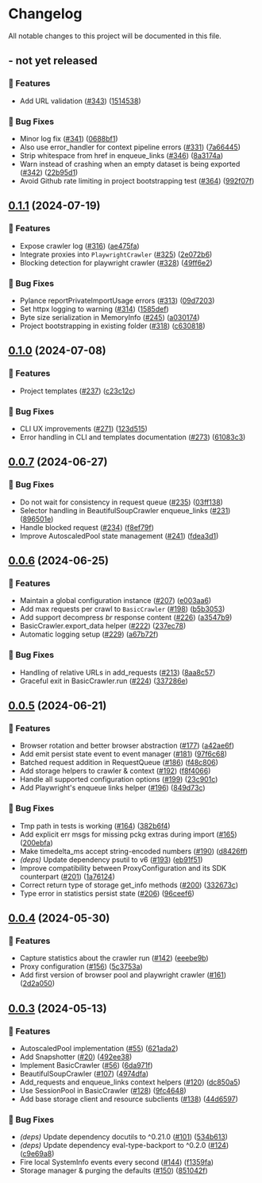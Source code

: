 # Changelog

All notable changes to this project will be documented in this file.

##  - **not yet released**

### 🚀 Features

- Add URL validation ([#343](https://github.com/apify/crawlee-python/issues/343)) ([1514538](https://github.com/apify/crawlee-python/commit/15145388009c85ab54dc72ea8f2d07efd78f80fd))

### 🐛 Bug Fixes

- Minor log fix ([#341](https://github.com/apify/crawlee-python/issues/341)) ([0688bf1](https://github.com/apify/crawlee-python/commit/0688bf1860534ab6b2a85dc850bf3d56507ab154))
- Also use error_handler for context pipeline errors ([#331](https://github.com/apify/crawlee-python/issues/331)) ([7a66445](https://github.com/apify/crawlee-python/commit/7a664456b45c7e429b4c90aaf1c09d5796b93e3d))
- Strip whitespace from href in enqueue_links ([#346](https://github.com/apify/crawlee-python/issues/346)) ([8a3174a](https://github.com/apify/crawlee-python/commit/8a3174aed24f9eb4f9ac415a79a58685a081cde2))
- Warn instead of crashing when an empty dataset is being exported ([#342](https://github.com/apify/crawlee-python/issues/342)) ([22b95d1](https://github.com/apify/crawlee-python/commit/22b95d1948d4acd23a010898fa6af2f491e7f514))
- Avoid Github rate limiting in project bootstrapping test ([#364](https://github.com/apify/crawlee-python/issues/364)) ([992f07f](https://github.com/apify/crawlee-python/commit/992f07f266f7b8433d99e9a179f277995f81eb17))

## [0.1.1](https://github.com/apify/crawlee-python/releases/tag/v0.1.1) (2024-07-19)

### 🚀 Features

- Expose crawler log ([#316](https://github.com/apify/crawlee-python/issues/316)) ([ae475fa](https://github.com/apify/crawlee-python/commit/ae475fa450c4fe053620d7b7eb475f3d58804674))
- Integrate proxies into `PlaywrightCrawler` ([#325](https://github.com/apify/crawlee-python/issues/325)) ([2e072b6](https://github.com/apify/crawlee-python/commit/2e072b6ad7d5d82d96a7b489cafb87e7bfaf6e83))
- Blocking detection for playwright crawler ([#328](https://github.com/apify/crawlee-python/issues/328)) ([49ff6e2](https://github.com/apify/crawlee-python/commit/49ff6e25c12a97550eee718d64bb4130f9990189))

### 🐛 Bug Fixes

- Pylance reportPrivateImportUsage errors ([#313](https://github.com/apify/crawlee-python/issues/313)) ([09d7203](https://github.com/apify/crawlee-python/commit/09d72034d5db8c47f461111ec093761935a3e2ef))
- Set httpx logging to warning ([#314](https://github.com/apify/crawlee-python/issues/314)) ([1585def](https://github.com/apify/crawlee-python/commit/1585defffb2c0c844fab39bbc0e0b793d6169cbf))
- Byte size serialization in MemoryInfo ([#245](https://github.com/apify/crawlee-python/issues/245)) ([a030174](https://github.com/apify/crawlee-python/commit/a0301746c2df076d281708344fb906e1c42e0790))
- Project bootstrapping in existing folder ([#318](https://github.com/apify/crawlee-python/issues/318)) ([c630818](https://github.com/apify/crawlee-python/commit/c630818538e0c37217ab73f6c6da05505ed8b364))

## [0.1.0](https://github.com/apify/crawlee-python/releases/tag/v0.1.0) (2024-07-08)

### 🚀 Features

- Project templates ([#237](https://github.com/apify/crawlee-python/issues/237)) ([c23c12c](https://github.com/apify/crawlee-python/commit/c23c12c66688f825f74deb39702f07cc6c6bbc46))

### 🐛 Bug Fixes

- CLI UX improvements ([#271](https://github.com/apify/crawlee-python/issues/271)) ([123d515](https://github.com/apify/crawlee-python/commit/123d515b224c663577bfe0fab387d0aa11e5e4d4))
- Error handling in CLI and templates documentation ([#273](https://github.com/apify/crawlee-python/issues/273)) ([61083c3](https://github.com/apify/crawlee-python/commit/61083c33434d431a118538f15bfa9a68c312ab03))

## [0.0.7](https://github.com/apify/crawlee-python/releases/tag/v0.0.7) (2024-06-27)

### 🐛 Bug Fixes

- Do not wait for consistency in request queue ([#235](https://github.com/apify/crawlee-python/issues/235)) ([03ff138](https://github.com/apify/crawlee-python/commit/03ff138aadaf8e915abc7fafb854fe12947b9696))
- Selector handling in BeautifulSoupCrawler enqueue_links ([#231](https://github.com/apify/crawlee-python/issues/231)) ([896501e](https://github.com/apify/crawlee-python/commit/896501edb44f801409fec95cb3e5f2bcfcb4188d))
- Handle blocked request ([#234](https://github.com/apify/crawlee-python/issues/234)) ([f8ef79f](https://github.com/apify/crawlee-python/commit/f8ef79ffcb7410713182af716d37dbbaad66fdbc))
- Improve AutoscaledPool state management ([#241](https://github.com/apify/crawlee-python/issues/241)) ([fdea3d1](https://github.com/apify/crawlee-python/commit/fdea3d16b13afe70039d864de861486c760aa0ba))

## [0.0.6](https://github.com/apify/crawlee-python/releases/tag/v0.0.6) (2024-06-25)

### 🚀 Features

- Maintain a global configuration instance ([#207](https://github.com/apify/crawlee-python/issues/207)) ([e003aa6](https://github.com/apify/crawlee-python/commit/e003aa63d859bec8199d0c890b5c9604f163ccd3))
- Add max requests per crawl to `BasicCrawler` ([#198](https://github.com/apify/crawlee-python/issues/198)) ([b5b3053](https://github.com/apify/crawlee-python/commit/b5b3053f43381601274e4034d07b4bf41720c7c2))
- Add support decompress *br* response content ([#226](https://github.com/apify/crawlee-python/issues/226)) ([a3547b9](https://github.com/apify/crawlee-python/commit/a3547b9c882dc5333a4fcd1223687ef85e79138d))
- BasicCrawler.export_data helper ([#222](https://github.com/apify/crawlee-python/issues/222)) ([237ec78](https://github.com/apify/crawlee-python/commit/237ec789b7dccc17cc57ef47ec56bcf73c6ca006))
- Automatic logging setup ([#229](https://github.com/apify/crawlee-python/issues/229)) ([a67b72f](https://github.com/apify/crawlee-python/commit/a67b72faacd75674071bae496d59e1c60636350c))

### 🐛 Bug Fixes

- Handling of relative URLs in add_requests ([#213](https://github.com/apify/crawlee-python/issues/213)) ([8aa8c57](https://github.com/apify/crawlee-python/commit/8aa8c57f44149caa0e01950a5d773726f261699a))
- Graceful exit in BasicCrawler.run ([#224](https://github.com/apify/crawlee-python/issues/224)) ([337286e](https://github.com/apify/crawlee-python/commit/337286e1b721cf61f57bc0ff3ead08df1f4f5448))

## [0.0.5](https://github.com/apify/crawlee-python/releases/tag/v0.0.5) (2024-06-21)

### 🚀 Features

- Browser rotation and better browser abstraction ([#177](https://github.com/apify/crawlee-python/issues/177)) ([a42ae6f](https://github.com/apify/crawlee-python/commit/a42ae6f53c5e24678f04011c3684290b68684016))
- Add emit persist state event to event manager ([#181](https://github.com/apify/crawlee-python/issues/181)) ([97f6c68](https://github.com/apify/crawlee-python/commit/97f6c68275b65f76c62b6d16d94354fc7f00d336))
- Batched request addition in RequestQueue ([#186](https://github.com/apify/crawlee-python/issues/186)) ([f48c806](https://github.com/apify/crawlee-python/commit/f48c8068fe16ce3dd4c46fc248733346c0621411))
- Add storage helpers to crawler & context ([#192](https://github.com/apify/crawlee-python/issues/192)) ([f8f4066](https://github.com/apify/crawlee-python/commit/f8f4066d8b32d6e7dc0d999a5aa8db75f99b43b8))
- Handle all supported configuration options ([#199](https://github.com/apify/crawlee-python/issues/199)) ([23c901c](https://github.com/apify/crawlee-python/commit/23c901cd68cf14b4041ee03568622ee32822e94b))
- Add Playwright's enqueue links helper ([#196](https://github.com/apify/crawlee-python/issues/196)) ([849d73c](https://github.com/apify/crawlee-python/commit/849d73cc7d137171b98f9f2ab85374e8beec0dad))

### 🐛 Bug Fixes

- Tmp path in tests is working ([#164](https://github.com/apify/crawlee-python/issues/164)) ([382b6f4](https://github.com/apify/crawlee-python/commit/382b6f48174bdac3931cc379eaf770ab06f826dc))
- Add explicit err msgs for missing pckg extras during import ([#165](https://github.com/apify/crawlee-python/issues/165)) ([200ebfa](https://github.com/apify/crawlee-python/commit/200ebfa63d6e20e17c8ca29544ef7229ed0df308))
- Make timedelta_ms accept string-encoded numbers ([#190](https://github.com/apify/crawlee-python/issues/190)) ([d8426ff](https://github.com/apify/crawlee-python/commit/d8426ff41e36f701af459ad17552fee39637674d))
- *(deps)* Update dependency psutil to v6 ([#193](https://github.com/apify/crawlee-python/issues/193)) ([eb91f51](https://github.com/apify/crawlee-python/commit/eb91f51e19da406e3f9293e5336c1f85fc7885a4))
- Improve compatibility between ProxyConfiguration and its SDK counterpart ([#201](https://github.com/apify/crawlee-python/issues/201)) ([1a76124](https://github.com/apify/crawlee-python/commit/1a76124080d561e0153a4dda0bdb0d9863c3aab6))
- Correct return type of storage get_info methods ([#200](https://github.com/apify/crawlee-python/issues/200)) ([332673c](https://github.com/apify/crawlee-python/commit/332673c4fb519b80846df7fb8cd8bb521538a8a4))
- Type error in statistics persist state ([#206](https://github.com/apify/crawlee-python/issues/206)) ([96ceef6](https://github.com/apify/crawlee-python/commit/96ceef697769cd57bd1a50b6615cf1e70549bd2d))

## [0.0.4](https://github.com/apify/crawlee-python/releases/tag/v0.0.4) (2024-05-30)

### 🚀 Features

- Capture statistics about the crawler run ([#142](https://github.com/apify/crawlee-python/issues/142)) ([eeebe9b](https://github.com/apify/crawlee-python/commit/eeebe9b1e24338d68a0a55228bbfc717f4d9d295))
- Proxy configuration ([#156](https://github.com/apify/crawlee-python/issues/156)) ([5c3753a](https://github.com/apify/crawlee-python/commit/5c3753a5527b1d01f7260b9e4c566e43f956a5e8))
- Add first version of browser pool and playwright crawler ([#161](https://github.com/apify/crawlee-python/issues/161)) ([2d2a050](https://github.com/apify/crawlee-python/commit/2d2a0505b1c2b1529a8835163ca97d1ec2a6e44a))

## [0.0.3](https://github.com/apify/crawlee-python/releases/tag/v0.0.3) (2024-05-13)

### 🚀 Features

- AutoscaledPool implementation ([#55](https://github.com/apify/crawlee-python/issues/55)) ([621ada2](https://github.com/apify/crawlee-python/commit/621ada2bd1ba4e2346fb948dc02686e2b37e3856))
- Add Snapshotter ([#20](https://github.com/apify/crawlee-python/issues/20)) ([492ee38](https://github.com/apify/crawlee-python/commit/492ee38c893b8f54e9583dd492576c5106e29881))
- Implement BasicCrawler ([#56](https://github.com/apify/crawlee-python/issues/56)) ([6da971f](https://github.com/apify/crawlee-python/commit/6da971fcddbf8b6795346c88e295dada28e7b1d3))
- BeautifulSoupCrawler ([#107](https://github.com/apify/crawlee-python/issues/107)) ([4974dfa](https://github.com/apify/crawlee-python/commit/4974dfa20c7911ee073438fd388e60ba4b2c07db))
- Add_requests and enqueue_links context helpers ([#120](https://github.com/apify/crawlee-python/issues/120)) ([dc850a5](https://github.com/apify/crawlee-python/commit/dc850a5778b105ff09e19eaecbb0a12d94798a62))
- Use SessionPool in BasicCrawler ([#128](https://github.com/apify/crawlee-python/issues/128)) ([9fc4648](https://github.com/apify/crawlee-python/commit/9fc464837e596b3b5a7cd818b6d617550e249352))
- Add base storage client and resource subclients ([#138](https://github.com/apify/crawlee-python/issues/138)) ([44d6597](https://github.com/apify/crawlee-python/commit/44d65974e4837576918069d7e63f8b804964971a))

### 🐛 Bug Fixes

- *(deps)* Update dependency docutils to ^0.21.0 ([#101](https://github.com/apify/crawlee-python/issues/101)) ([534b613](https://github.com/apify/crawlee-python/commit/534b613f7cdfe7adf38b548ee48537db3167d1ec))
- *(deps)* Update dependency eval-type-backport to ^0.2.0 ([#124](https://github.com/apify/crawlee-python/issues/124)) ([c9e69a8](https://github.com/apify/crawlee-python/commit/c9e69a8534f4d82d9a6314947d76a86bcb744607))
- Fire local SystemInfo events every second ([#144](https://github.com/apify/crawlee-python/issues/144)) ([f1359fa](https://github.com/apify/crawlee-python/commit/f1359fa7eea23f8153ad711287c073e45d498401))
- Storage manager & purging the defaults ([#150](https://github.com/apify/crawlee-python/issues/150)) ([851042f](https://github.com/apify/crawlee-python/commit/851042f25ad07e25651768e476f098ef0ed21914))

<!-- generated by git-cliff -->

